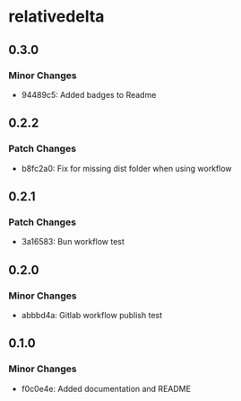 # relativedelta

## 0.3.0

### Minor Changes

- 94489c5: Added badges to Readme

## 0.2.2

### Patch Changes

- b8fc2a0: Fix for missing dist folder when using workflow

## 0.2.1

### Patch Changes

- 3a16583: Bun workflow test

## 0.2.0

### Minor Changes

- abbbd4a: Gitlab workflow publish test

## 0.1.0

### Minor Changes

- f0c0e4e: Added documentation and README
